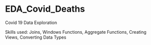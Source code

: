 # EDA_Covid_Deaths

Covid 19 Data Exploration 

Skills used: Joins, Windows Functions, Aggregate Functions, Creating Views, Converting Data Types
